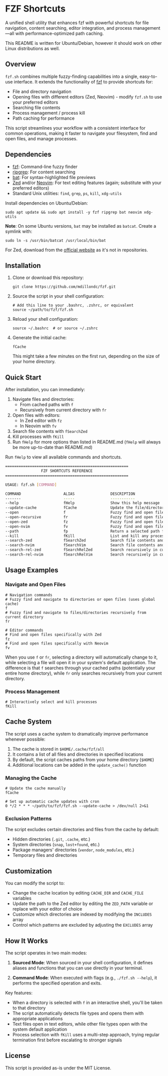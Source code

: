 # FZF Shortcuts

A unified shell utility that enhances fzf with powerful shortcuts for file navigation, content searching, editor integration, and process management—all with performance-optimized path caching.

This README is written for Ubuntu/Debian, however it should work on other Linux distributions as well.

## Overview

`fzf.sh` combines multiple fuzzy-finding capabilities into a single, easy-to-use interface. It extends the functionality of [fzf](https://github.com/junegunn/fzf) to provide shortcuts for:

- File and directory navigation
- Opening files with different editors (Zed, Neovim) - modify `fzf.sh` to use your preferred editors
- Searching file contents
- Process management / process kill
- Path caching for performance

This script streamlines your workflow with a consistent interface for common operations, making it faster to navigate your filesystem, find and open files, and manage processes.

## Dependencies

- [fzf](https://github.com/junegunn/fzf): Command-line fuzzy finder
- [ripgrep](https://github.com/BurntSushi/ripgrep): For content searching
- [bat](https://github.com/sharkdp/bat): For syntax-highlighted file previews
- [Zed](https://zed.dev/) and/or [Neovim](https://neovim.io/): For text editing features (again; substitute with your preferred editors)
- Standard Unix utilities: `find`, `grep`, `ps`, `kill`, `xdg-utils`

Install dependencies on Ubuntu/Debian:

```
sudo apt update && sudo apt install -y fzf ripgrep bat neovim xdg-utils
```

**Note**: On some Ubuntu versions, `bat` may be installed as `batcat`. Create a symlink with:
```
sudo ln -s /usr/bin/batcat /usr/local/bin/bat
```

For Zed, download from the [official website](https://zed.dev) as it's not in repositories.

## Installation

1. Clone or download this repository:
   ```
   git clone https://github.com/mdillondc/fzf.git
   ```

2. Source the script in your shell configuration:
   ```
   # Add this line to your .bashrc, .zshrc, or equivalent
   source ~/path/to/fzf/fzf.sh
   ```

3. Reload your shell configuration:
   ```
   source ~/.bashrc  # or source ~/.zshrc
   ```

4. Generate the initial cache:
   ```
   fCache
   ```
   This might take a few minutes on the first run, depending on the size of your home directory.

## Quick Start

After installation, you can immediately:

1. Navigate files and directories:
   - From cached paths with `f`
   - Recursively from current directory with `fr`
2. Open files with editors:
   - In Zed editor with `fz`
   - In Neovim with `fv`
3. Search file contents with `fSearchZed`
4. Kill processes with `fKill`
5. Run `fHelp` for more options than listed in README.md (`fHelp` will always be more up-to-date than README.md)

Run `fHelp` to view all available commands and shortcuts.

```bash
=======================================================
                FZF SHORTCUTS REFERENCE
=======================================================

USAGE: fzf.sh [COMMAND]

COMMAND                   ALIAS                DESCRIPTION
-------                   -----                -----------
--help                    fHelp                Show this help message
--update-cache            fCache               Update the file/directory path cache
--open                    f                    Fuzzy find and open files with default system app or cd to directory
--open-recursive          fr                   Fuzzy find and open files recursively from current directory
--open-zed                fz                   Fuzzy find and open files with Zed
--open-nvim               fv                   Fuzzy find and open files with Neovim
--path                    fp                   Return a selected path from fuzzy finder
--kill                    fKill                List and kill any process
--search-zed              fSearchZed           Search file contents and open in Zed
--search-nvim             fSearchVim           Search file contents and open in Neovim
--search-rel-zed          fSearchRelZed        Search recursively in current directory, open in Zed
--search-rel-nvim         fSearchRelVim        Search recursively in current directory, open in Neovim
```

## Usage Examples

### Navigate and Open Files

```
# Navigation commands
# Fuzzy find and navigate to directories or open files (uses global cache)
f
# Fuzzy find and navigate to files/directories recursively from current directory
fr

# Editor commands
# Find and open files specifically with Zed
fz
# Find and open files specifically with Neovim
fv
```

When you use `f` or `fr`, selecting a directory will automatically change to it, while selecting a file will open it in your system's default application. The difference is that `f` searches through your cached paths (potentially your entire home directory), while `fr` only searches recursively from your current directory.

### Process Management

```
# Interactively select and kill processes
fKill
```

## Cache System

The script uses a cache system to dramatically improve performance whenever possible:

1. The cache is stored in `$HOME/.cache/fzf/all`
2. It contains a list of all files and directories in specified locations
3. By default, the script caches paths from your home directory (`$HOME`)
4. Additional locations can be added in the `update_cache()` function

### Managing the Cache

```
# Update the cache manually
fCache

# Set up automatic cache updates with cron
0 */2 * * * ~/path/to/fzf/fzf.sh --update-cache > /dev/null 2>&1
```

### Exclusion Patterns

The script excludes certain directories and files from the cache by default:
- Hidden directories (`.git`, `.cache`, etc.)
- System directories (`snap`, `lost+found`, etc.)
- Package managers' directories (`vendor`, `node_modules`, etc.)
- Temporary files and directories

## Customization

You can modify the script to:

- Change the cache location by editing `CACHE_DIR` and `CACHE_FILE` variables
- Update the path to the Zed editor by editing the `ZED_PATH` variable or replace with your editor of choice
- Customize which directories are indexed by modifying the `INCLUDES` array
- Control which patterns are excluded by adjusting the `EXCLUDES` array

## How It Works

The script operates in two main modes:

1. **Sourced Mode**: When sourced in your shell configuration, it defines aliases and functions that you can use directly in your terminal.

2. **Command Mode**: When executed with flags (e.g., `./fzf.sh --help`), it performs the specified operation and exits.

Key features:
- When a directory is selected with `f` in an interactive shell, you'll be taken to that directory
- The script automatically detects file types and opens them with appropriate applications
- Text files open in text editors, while other file types open with the system default application
- Process selection with `fKill` uses a multi-step approach, trying regular termination first before escalating to stronger signals

## License

This script is provided as-is under the MIT License.